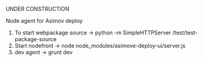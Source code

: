 UNDER CONSTRUCTION


Node agent for Asimov deploy


1. To start webpackage source -> python -m SimpleHTTPServer /test/test-package-source
2. Start nodefront -> node node_modules/asimove-deploy-ui/server.js
3. dev agent -> grunt dev
